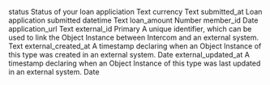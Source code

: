 status
Status of your loan appliciation
Text
currency
Text
submitted_at
Loan application submitted datetime
Text
loan_amount
Number
member_id
Date
application_url
Text
external_id
Primary
A unique identifier, which can be used to link the Object Instance between Intercom and an external system.
Text
external_created_at
A timestamp declaring when an Object Instance of this type was created in an external system.
Date
external_updated_at
A timestamp declaring when an Object Instance of this type was last updated in an external system.
Date
